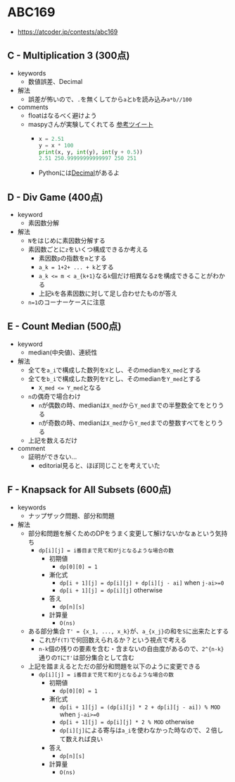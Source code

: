 # ABC169
* https://atcoder.jp/contests/abc169


## C - Multiplication 3 (300点)
* keywords
  - 数値誤差、Decimal
* 解法
  - 誤差が怖いので、`.`を無くしてから`a`と`b`を読み込み`a*b//100`
* comments
  - floatはなるべく避けよう
  - maspyさんが実験してくれてる [参考ツイート]( https://twitter.com/maspy_stars/status/1267089335150493699 )
    - ```python
      x = 2.51
      y = x * 100
      print(x, y, int(y), int(y + 0.5))
      2.51 250.99999999999997 250 251
      ```
    - Pythonには[Decimal]( https://docs.python.org/ja/3/library/decimal.html )があるよ


## D - Div Game (400点)
* keyword
  - 素因数分解
* 解法
  - `N`をはじめに素因数分解する
  - 素因数ごとに`z`をいくつ構成できるか考える
    - 素因数`p`の指数を`m`とする
    - `a_k = 1+2+ ... + k`とする
    - `a_k <= m < a_{k+1}`なる`k`個だけ相異なるzを構成できることがわかる
    - 上記`k`を各素因数に対して足し合わせたものが答え
  - `n=1`のコーナーケースに注意


## E - Count Median (500点)
* keyword
  - median(中央値)、連続性
* 解法
  - 全てを`a_i`で構成した数列を`X`とし、そのmedianを`X_med`とする
  - 全てを`b_i`で構成した数列を`Y`とし、そのmedianを`Y_med`とする
    - `X_med <= Y_med`となる
  - `n`の偶奇で場合わけ
    - `n`が偶数の時、medianは`X_med`から`Y_med`までの半整数全てをとりうる
    - `n`が奇数の時、medianは`X_med`から`Y_med`までの整数すべてをとりうる
  - 上記を数えるだけ
* comment
  - 証明ができない...
    - editorial見ると、ほぼ同じことを考えていた



## F - Knapsack for All Subsets (600点)
* keywords
  - ナップザック問題、部分和問題
* 解法
  - 部分和問題を解くためのDPをうまく変更して解けないかなぁという気持ち
    - `dp[i][j] = i番目まで見て和がjとなるような場合の数`
      - 初期値
        - `dp[0][0] = 1`
      - 漸化式
        - `dp[i + 1][j] = dp[i][j] + dp[i][j - ai]` when `j-ai>=0`
        - `dp[i + 1][j] = dp[i][j]` otherwise
      - 答え
        - `dp[n][s]`
      - 計算量
        - `O(ns)`
  - ある部分集合 `T' = {x_1, ..., x_k}`が、`a_{x_j}`の和を`S`に出来たとする
    - これが`f(T)`で何回数えられるか？という視点で考える
    - `n-k`個の残りの要素を含む・含まないの自由度があるので、`2^{n-k}`通りの`T`に`T'`は部分集合として含む
  - 上記を踏まえるとただの部分和問題を以下のように変更できる
    - `dp[i][j] = i番目まで見て和がjとなるような場合の数`
      - 初期値
        - `dp[0][0] = 1`
      - 漸化式
        - `dp[i + 1][j] = (dp[i][j] * 2 + dp[i][j - ai]) % MOD` when `j-ai>=0`
        - `dp[i + 1][j] = dp[i][j] * 2 % MOD` otherwise
        - `dp[i][j]`による寄与は`a_i`を使わなかった時なので、２倍して数えれば良い
      - 答え
        - `dp[n][s]`
      - 計算量
        - `O(ns)`
